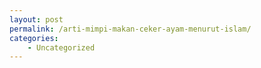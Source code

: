 ```yaml
---
layout: post
permalink: /arti-mimpi-makan-ceker-ayam-menurut-islam/
categories:
    - Uncategorized
---
```


